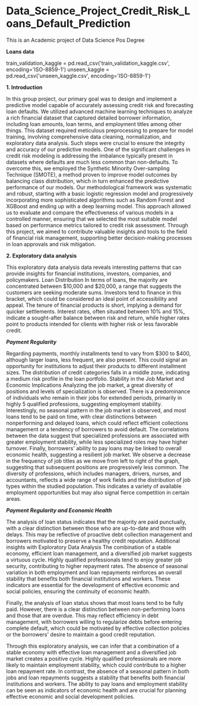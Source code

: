 # Data_Science_Project_Credit_Risk_Loans_Default_Prediction

This is an Academic project of Data Science Pos Degree

**Loans data**

train_validation_kaggle = pd.read_csv('train_validation_kaggle.csv', encoding='ISO-8859-1')
unseen_kaggle = pd.read_csv('unseen_kaggle.csv', encoding='ISO-8859-1')

**1. Introduction**

In this group project, our primary goal was to design and implement a predictive model capable of accurately assessing credit risk and forecasting loan defaults. We utilized advanced machine learning techniques to analyze a rich  financial dataset that captured detailed borrower information, including loan amounts, loan terms, and employment titles among other things. This dataset required meticulous preprocessing to prepare for model training, involving comprehensive data cleaning, normalization, and exploratory data analysis. Such steps were crucial to ensure the integrity and accuracy of our predictive models. One of the significant challenges in credit risk modeling is addressing the imbalance typically present in datasets where defaults are much less common than non-defaults. To overcome this, we employed the Synthetic Minority Over-sampling Technique (SMOTE), a method proven to improve model outcomes by balancing class distribution, which in turn enhanced the predictive performance of our models. Our methodological framework was systematic and robust, starting with a basic logistic regression model and progressively incorporating more sophisticated algorithms such as Random Forest and XGBoost and ending up with a deep learning model. This approach allowed us to evaluate and compare the effectiveness of various models in a controlled manner, ensuring that we selected the most suitable model based on performance metrics tailored to credit risk assessment. Through this project, we aimed to contribute valuable insights and tools to the field of financial risk management, supporting better decision-making processes in loan approvals and risk mitigation.

**2. Exploratory data analysis**

This exploratory data analysis data reveals interesting patterns that can provide insights for financial institutions, investors, companies, and policymakers. Loan Distribution In terms of loans, the majority are concentrated between $10,000 and $20,000, a range that suggests the customers are seeking moderate sums. Investors tend to finance in this bracket, which could be considered an ideal point of accessibility and appeal. The tenure of financial products is short, implying a demand for quicker settlements. Interest rates, often situated between 10% and 15%, indicate a sought-after balance between risk and return, while higher rates point to products intended for clients with higher risk or less favorable credit.

**_Payment Regularity_**

Regarding payments, monthly installments tend to vary from $300 to $400, although larger loans, less frequent, are also present. This could signal an opportunity for institutions to adjust their products to different installment sizes. The distribution of credit categories falls in a middle zone, indicating a medium risk profile in the loan portfolio. Stability in the Job Market and Economic Implications Analyzing the job market, a great diversity of positions and levels of specialization is observed. There is a predominance of individuals who remain in their jobs for extended periods, primarily in highly 5 qualified professions, suggesting employment stability. Interestingly, no seasonal pattern in the job market is observed, and most loans tend to be paid on time, with clear distinctions between nonperforming and delayed loans, which could reflect efficient collections management or a tendency of borrowers to avoid default.
The correlations between the data suggest that specialized professions are associated with greater employment stability, while less specialized roles may have higher turnover. Finally, borrowers' ability to pay loans may be linked to overall economic health, suggesting a resilient job market.
We observe a decrease in the frequency of job titles as we move from left to right of the graph, suggesting that subsequent positions are progressively less common. The diversity of professions, which includes managers, drivers, nurses, and accountants, reflects a wide range of work fields and the distribution of job types within the studied population. This indicates a variety of available employment opportunities but may also signal fierce competition in certain areas.

**_Payment Regularity and Economic Health_**

The analysis of loan status indicates that the majority are paid punctually, with a clear distinction between those who are up-to-date and those with delays. This may be reflective of proactive debt collection management and borrowers motivated to preserve a healthy credit reputation. Additional insights with Exploratory Data Analysis The combination of a stable economy, efficient loan management, and a diversified job market suggests a virtuous cycle. Highly qualified professionals tend to enjoy greater job security, contributing to higher repayment rates. The absence of seasonal variation in both employment and loan repayments reinforces an overall stability that benefits both financial institutions and workers. These indicators are essential for the development of effective economic and social policies, ensuring the continuity of economic health.

Finally, the analysis of loan status shows that most loans tend to be fully paid. However, there is a clear distinction between non-performing loans and those that are overdue. This may reflect efficiency in debt management, with borrowers willing to regularize debts before entering complete default, which could be motivated by effective collection policies or the borrowers' desire to maintain a good credit reputation.

Through this exploratory analysis, we can infer that a combination of a stable economy with effective loan management and a diversified job market creates a positive cycle. Highly qualified professionals are more likely to maintain employment stability, which could contribute to a higher loan repayment rate. In contrast, the absence of a seasonal pattern in both jobs and loan repayments suggests a stability that benefits both financial institutions and workers. The ability to pay loans and employment stability can be seen as indicators of economic health and are crucial for planning effective economic and social development policies.
